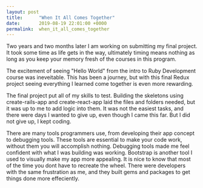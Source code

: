 ```yaml
---
layout: post
title:      "When It All Comes Together"
date:       2019-08-19 22:01:00 +0000
permalink:  when_it_all_comes_together
---
```



Two years and two months later I am working on submitting my final project. It took some time as life gets in the way, ultimately timing means nothing as long as you keep your memory fresh of the courses in this program. 

The excitement of seeing "Hello World" from the intro to Ruby Development course was ineveitable. This has been a journey, but with this final Redux project seeing everything I learned come together is even more rewarding. 

The final project put all of my skills to test. Building the skeletons using create-rails-app and create-react-app laid the files and folders needed, but it was up to me to add logic into them. It was not the easiest tasks, and there were days I wanted to give up, even though I came this far. But I did not give up, I kept coding. 

There are many tools programmers use, from developing their app concept to debugging tools. These tools are essential to make your code work, without them you will accomplish nothing. Debugging tools made me feel confident with what I was building was working. Bootstrap is another tool I used to visually make my app more appealing. It is nice to know that most of the time you dont have to recreate the wheel. There were developers with the same frustration as me, and they built gems and packages to get things done more effeciently. 


